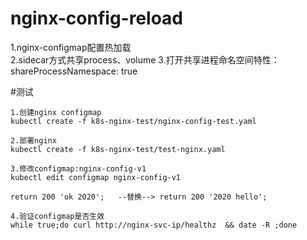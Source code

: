 # nginx-config-reload  
1.nginx-configmap配置热加载  
2.sidecar方式共享process、volume 
3.打开共享进程命名空间特性：shareProcessNamespace: true

#测试  
``` 
1.创建nginx configmap  
kubectl create -f k8s-nginx-test/nginx-config-test.yaml

2.部署nginx
kubectl create -f k8s-nginx-test/test-nginx.yaml

3.修改configmap:nginx-config-v1 
kubectl edit configmap nginx-config-v1  

return 200 'ok 2020';   --替换--> return 200 '2020 hello';  

4.验证configmap是否生效  
while true;do curl http://nginx-svc-ip/healthz  && date -R ;done
```

